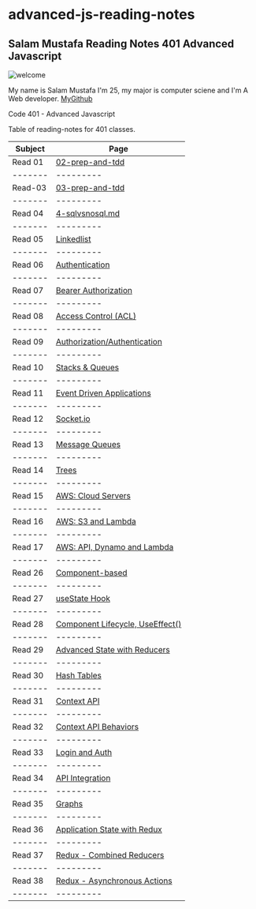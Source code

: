 # advanced-js-reading-notes


## Salam Mustafa Reading Notes 401 Advanced Javascript 

![welcome](https://camo.githubusercontent.com/8e714733b26c7e394b60449b0362360ce2b1bebf0d53780d734bd8471fef58c4/68747470733a2f2f7468756d62732e647265616d7374696d652e636f6d2f622f7275737469632d77656c636f6d652d7369676e2d7265642d666c6f7765722d68616e67696e672d646973747265737365642d616e74697175652d677265656e2d646f6f722d7765617468657265642d726f73652d6275642d7465616c2d626c75652d776f6f64656e2d66656e63652d34333931353437352e6a7067)

My name is Salam Mustafa I'm 25, my major is computer sciene and I'm A Web developer. [MyGithub](https://github.com/salammustafa728)




Code 401 - Advanced Javascript 

Table of reading-notes for 401 classes.

| Subject  |	Page|
|----- | ----   |
| Read 01  |	[02-prep-and-tdd](https://salammustafa728.github.io/advanced-js-reading-notes/401-javascript-reading/02-prep-and-tdd.html)|
|-------   |	---------|
|Read-03 |	[03-prep-and-tdd](https://salammustafa728.github.io/advanced-js-reading-notes/401-javascript-reading/03-prep-and-tdd.html)|
|------- 	|---------|
| Read 04 |	[4-sqlvsnosql.md](https://salammustafa728.github.io/advanced-js-reading-notes/401-javascript-reading/04-sqlvsnosql.html) | 
|------- 	|---------|
|Read 05 | [Linkedlist](https://salammustafa728.github.io/advanced-js-reading-notes/401-javascript-reading/05-linkedList.html)	|
|------- 	|---------|
| Read 06 |	 [Authentication](https://salammustafa728.github.io/advanced-js-reading-notes/401-javascript-reading/06-Authentication.html)  |
|------- 	|---------|
| Read 07 |	 [Bearer Authorization](https://salammustafa728.github.io/advanced-js-reading-notes/401-javascript-reading/07-Bearer-Authorization.html)  |
|------- 	|---------|
| Read 08 |	 [Access Control (ACL) ](https://salammustafa728.github.io/advanced-js-reading-notes/401-javascript-reading/08-Access-Control.html)  |
|------- 	|---------|
| Read 09 |	 [Authorization/Authentication ](https://salammustafa728.github.io/advanced-js-reading-notes/401-javascript-reading/09-Authorization-Authentication.html) |
|------- 	|---------|
| Read 10 |	 [Stacks & Queues](https://salammustafa728.github.io/advanced-js-reading-notes/401-javascript-reading/10-Stacks-Queues.html) |
|------- 	|---------|
| Read 11 |	 [ Event Driven Applications](https://salammustafa728.github.io/advanced-js-reading-notes/401-javascript-reading/11-Event-Driven-Applications.html) |
|------- 	|---------|
| Read 12 |	 [Socket.io](https://salammustafa728.github.io/advanced-js-reading-notes/401-javascript-reading/12-Socket.io.html) |
|------- 	|---------|
| Read 13 |	 [Message Queues](https://salammustafa728.github.io/advanced-js-reading-notes/401-javascript-reading/13-Message-Queues.html) |
|------- 	|---------|
| Read 14 |	 [Trees](https://salammustafa728.github.io/advanced-js-reading-notes/401-javascript-reading/14-Trees.html) |
|------- 	|---------|
| Read 15 |	 [AWS: Cloud Servers](https://salammustafa728.github.io/advanced-js-reading-notes/401-javascript-reading/15-AWS-Cloud-Servers.html) |
|------- 	|---------|
| Read 16 |	 [AWS: S3 and Lambda](https://salammustafa728.github.io/advanced-js-reading-notes/401-javascript-reading/16-AWS-S3-and-Lambda.html) |
|------- 	|---------|
| Read 17 |	 [AWS: API, Dynamo and Lambda](https://salammustafa728.github.io/advanced-js-reading-notes/401-javascript-reading/17-AWS-API-Dynamo-and-Lambda.html) |
|------- 	|---------|
| Read 26 |	 [Component-based](https://salammustafa728.github.io/advanced-js-reading-notes/401-javascript-reading/26-Component-Based-ui) |
|------- 	|---------|
| Read 27 |	 [useState Hook](https://salammustafa728.github.io/advanced-js-reading-notes/401-javascript-reading/27-useState-Hooks) |
|------- 	|---------|
| Read 28 |	 [Component Lifecycle, UseEffect()](https://salammustafa728.github.io/advanced-js-reading-notes/401-javascript-reading/28-Component-Lifecycle-useEffect) |
|------- 	|---------|
| Read 29 |	 [Advanced State with Reducers](https://salammustafa728.github.io/advanced-js-reading-notes/401-javascript-reading/29-Advanced-State-with-Reducers.html) |
|------- 	|---------|
| Read 30 |	 [Hash Tables](https://salammustafa728.github.io/advanced-js-reading-notes/401-javascript-reading/30-Hash-Tables.html) |
|------- 	|---------|
| Read 31 |	 [Context API](https://salammustafa728.github.io/advanced-js-reading-notes/401-javascript-reading/31-Context-API.html) |
|------- 	|---------|
| Read 32 |	 [Context API Behaviors](https://salammustafa728.github.io/advanced-js-reading-notes/401-javascript-reading/32-Context-API-Behaviors.html) |
|------- 	|---------|
| Read 33 |	 [Login and Auth](https://salammustafa728.github.io/advanced-js-reading-notes/401-javascript-reading/33-login-and-auth.html) |
|------- 	|---------|
| Read 34 |	 [API Integration](https://salammustafa728.github.io/advanced-js-reading-notes/401-javascript-reading/34-API-Integration.html) |
|------- 	|---------|
| Read 35 |	 [Graphs](https://salammustafa728.github.io/advanced-js-reading-notes/401-javascript-reading/35-Graphs.html) |
|------- 	|---------|
| Read 36 |	 [Application State with Redux](https://salammustafa728.github.io/advanced-js-reading-notes/401-javascript-reading/36-Application-State-with-Redux.html) |
|------- 	|---------|
| Read 37 |	 [Redux - Combined Reducers](https://salammustafa728.github.io/advanced-js-reading-notes/401-javascript-reading/37-Redux-Combined-Reducers.html) |
|------- 	|---------|
| Read 38 |	 [Redux - Asynchronous Actions](https://salammustafa728.github.io/advanced-js-reading-notes/401-javascript-reading/38-Redux-Asynchronous-Actions.html) |
|------- 	|---------|